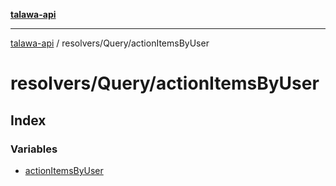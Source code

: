 [**talawa-api**](../../../README.md)

***

[talawa-api](../../../modules.md) / resolvers/Query/actionItemsByUser

# resolvers/Query/actionItemsByUser

## Index

### Variables

- [actionItemsByUser](variables/actionItemsByUser.md)
